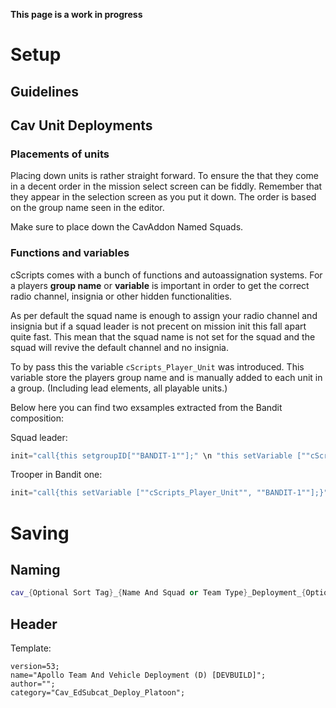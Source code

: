**This page is a work in progress**
# Setup

## Guidelines

## Cav Unit Deployments
### Placements of units
Placing down units is rather straight forward. To ensure the that they come in a decent order in the mission select screen can be fiddly. Remember that they appear in the selection screen as you put it down. The order is based on the group name seen in the editor.

Make sure to place down the CavAddon Named Squads.

### Functions and variables
cScripts comes with a bunch of functions and autoassignation systems. For a players **group name** or **variable** is important in order to get the correct radio channel, insignia or other hidden functionalities. 

As per default the squad name is enough to assign your radio channel and insignia but if a squad leader is not precent on mission init this fall apart quite fast. This mean that the squad name is not set for the squad and the squad will revive the default channel and no insignia. 

To by pass this the variable `cScripts_Player_Unit` was introduced. This variable store the players group name and is manually added to each unit in a group. (Including lead elements, all playable units.)

Below here you can find two exsamples extracted from the Bandit composition:

Squad leader:
``` cpp
init="call{this setgroupID[""BANDIT-1""];" \n "this setVariable [""cScripts_Player_Unit"", ""BANDIT-1""];}";
```
Trooper in Bandit one:
``` cpp
init="call{this setVariable [""cScripts_Player_Unit"", ""BANDIT-1""];}";
```

# Saving
## Naming
``` cpp
cav_{Optional Sort Tag}_{Name And Squad or Team Type}_Deployment_{Optional Terrain Type}
```

## Header 

Template:
```
version=53;
name="Apollo Team And Vehicle Deployment (D) [DEVBUILD]";
author="";
category="Cav_EdSubcat_Deploy_Platoon";
```


